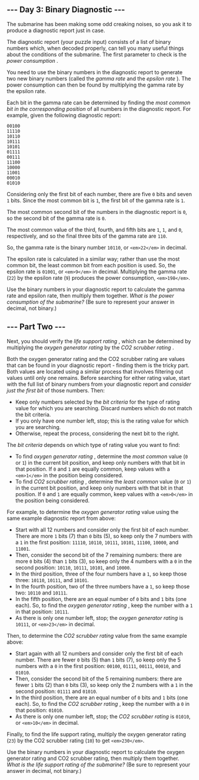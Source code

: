 ## --- Day 3: Binary Diagnostic ---

The submarine has been making some odd creaking noises, so you ask it to produce a diagnostic report just in case.

The diagnostic report (your puzzle input) consists of a list of binary numbers which, when decoded properly, can tell you many useful things about the conditions of the submarine. The first parameter to check is the  *power consumption* .

You need to use the binary numbers in the diagnostic report to generate two new binary numbers (called the *gamma rate* and the  *epsilon rate* ). The power consumption can then be found by multiplying the gamma rate by the epsilon rate.

Each bit in the gamma rate can be determined by finding the *most common bit in the corresponding position* of all numbers in the diagnostic report. For example, given the following diagnostic report:

```
00100
11110
10110
10111
10101
01111
00111
11100
10000
11001
00010
01010
```

Considering only the first bit of each number, there are five `0` bits and seven `1` bits. Since the most common bit is `1`, the first bit of the gamma rate is `1`.

The most common second bit of the numbers in the diagnostic report is `0`, so the second bit of the gamma rate is `0`.

The most common value of the third, fourth, and fifth bits are `1`, `1`, and `0`, respectively, and so the final three bits of the gamma rate are `110`.

So, the gamma rate is the binary number `10110`, or `<em>22</em>` in decimal.

The epsilon rate is calculated in a similar way; rather than use the most common bit, the least common bit from each position is used. So, the epsilon rate is `01001`, or `<em>9</em>` in decimal. Multiplying the gamma rate (`22`) by the epsilon rate (`9`) produces the power consumption, `<em>198</em>`.

Use the binary numbers in your diagnostic report to calculate the gamma rate and epsilon rate, then multiply them together. *What is the power consumption of the submarine?* (Be sure to represent your answer in decimal, not binary.)



## --- Part Two ---

Next, you should verify the  *life support rating* , which can be determined by multiplying the *oxygen generator rating* by the  *CO2 scrubber rating* .

Both the oxygen generator rating and the CO2 scrubber rating are values that can be found in your diagnostic report - finding them is the tricky part. Both values are located using a similar process that involves filtering out values until only one remains. Before searching for either rating value, start with the full list of binary numbers from your diagnostic report and *consider just the first bit* of those numbers. Then:

* Keep only numbers selected by the *bit criteria* for the type of rating value for which you are searching. Discard numbers which do not match the bit criteria.
* If you only have one number left, stop; this is the rating value for which you are searching.
* Otherwise, repeat the process, considering the next bit to the right.

The *bit criteria* depends on which type of rating value you want to find:

* To find  *oxygen generator rating* , determine the *most common* value (`0` or `1`) in the current bit position, and keep only numbers with that bit in that position. If `0` and `1` are equally common, keep values with a `<em>1</em>` in the position being considered.
* To find  *CO2 scrubber rating* , determine the *least common* value (`0` or `1`) in the current bit position, and keep only numbers with that bit in that position. If `0` and `1` are equally common, keep values with a `<em>0</em>` in the position being considered.

For example, to determine the *oxygen generator rating* value using the same example diagnostic report from above:

* Start with all 12 numbers and consider only the first bit of each number. There are more `1` bits (7) than `0` bits (5), so keep only the 7 numbers with a `1` in the first position: `11110`, `10110`, `10111`, `10101`, `11100`, `10000`, and `11001`.
* Then, consider the second bit of the 7 remaining numbers: there are more `0` bits (4) than `1` bits (3), so keep only the 4 numbers with a `0` in the second position: `10110`, `10111`, `10101`, and `10000`.
* In the third position, three of the four numbers have a `1`, so keep those three: `10110`, `10111`, and `10101`.
* In the fourth position, two of the three numbers have a `1`, so keep those two: `10110` and `10111`.
* In the fifth position, there are an equal number of `0` bits and `1` bits (one each). So, to find the  *oxygen generator rating* , keep the number with a `1` in that position: `10111`.
* As there is only one number left, stop; the *oxygen generator rating* is `10111`, or `<em>23</em>` in decimal.

Then, to determine the *CO2 scrubber rating* value from the same example above:

* Start again with all 12 numbers and consider only the first bit of each number. There are fewer `0` bits (5) than `1` bits (7), so keep only the 5 numbers with a `0` in the first position: `00100`, `01111`, `00111`, `00010`, and `01010`.
* Then, consider the second bit of the 5 remaining numbers: there are fewer `1` bits (2) than `0` bits (3), so keep only the 2 numbers with a `1` in the second position: `01111` and `01010`.
* In the third position, there are an equal number of `0` bits and `1` bits (one each). So, to find the  *CO2 scrubber rating* , keep the number with a `0` in that position: `01010`.
* As there is only one number left, stop; the *CO2 scrubber rating* is `01010`, or `<em>10</em>` in decimal.

Finally, to find the life support rating, multiply the oxygen generator rating (`23`) by the CO2 scrubber rating (`10`) to get `<em>230</em>`.

Use the binary numbers in your diagnostic report to calculate the oxygen generator rating and CO2 scrubber rating, then multiply them together. *What is the life support rating of the submarine?* (Be sure to represent your answer in decimal, not binary.)

